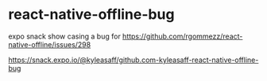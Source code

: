 # react-native-offline-bug
expo snack show casing a bug for https://github.com/rgommezz/react-native-offline/issues/298

https://snack.expo.io/@kyleasaff/github.com-kyleasaff-react-native-offline-bug
